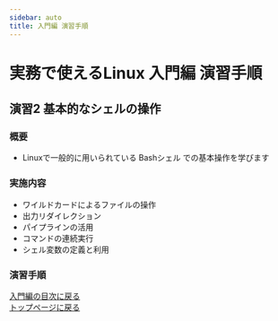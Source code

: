 ```yaml
---
sidebar: auto
title: 入門編 演習手順
---
```


実務で使えるLinux 入門編 演習手順
==

## 演習2 基本的なシェルの操作
### 概要
- Linuxで一般的に用いられている Bashシェル での基本操作を学びます
### 実施内容
- ワイルドカードによるファイルの操作
- 出力リダイレクション
- パイプラインの活用
- コマンドの連続実行
- シェル変数の定義と利用
### 演習手順





[入門編の目次に戻る](../index.md)
<br>
[トップページに戻る](../../index.md)